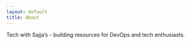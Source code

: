 ```yaml
---
layout: default
title: About
---
```


Tech with Sajja’s - building resources for DevOps and tech enthusiasts.